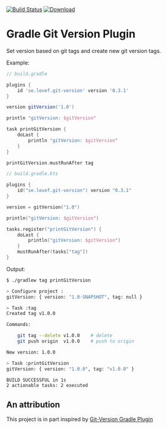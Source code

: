 [![Build Status](https://travis-ci.org/lovef/gradle-git-version-plugin.svg?branch=master)](https://travis-ci.org/lovef/gradle-git-version-plugin)
 [![Download](https://api.bintray.com/packages/lovef/maven/gradle-git-version-plugin/images/download.svg?version=0.3.1)](https://bintray.com/lovef/maven/gradle-git-version-plugin/0.3.1/link)

# Gradle Git Version Plugin

Set version based on git tags and create new git version tags.

Example:

```gradle
// build.gradle

plugins {
    id 'se.lovef.git-version' version '0.3.1'
}

version gitVersion('1.0')

println "gitVersion: $gitVersion"

task printGitVersion {
    doLast {
        println "gitVersion: $gitVersion"
    }
}

printGitVersion.mustRunAfter tag
```

```kotlin
// build.gradle.kts

plugins {
    id("se.lovef.git-version") version "0.3.1"
}

version = gitVersion("1.0")

println("gitVersion: $gitVersion")

tasks.register("printGitVersion") {
    doLast {
        println("gitVersion: $gitVersion")
    }
    mustRunAfter(tasks["tag"])
}
```

Output:

```bash
$ ./gradlew tag printGitVersion

> Configure project :
gitVersion: { version: "1.0-SNAPSHOT", tag: null }

> Task :tag
Created tag v1.0.0

Commands:

    git tag --delete v1.0.0    # delete
    git push origin  v1.0.0    # push to origin

New version: 1.0.0

> Task :printGitVersion
gitVersion: { version: "1.0.0", tag: "v1.0.0" }

BUILD SUCCESSFUL in 1s
2 actionable tasks: 2 executed
```

## An attribution

This project is in part inspired by
[Git-Version Gradle Plugin](https://github.com/palantir/gradle-git-version)
